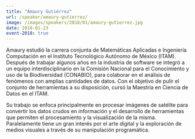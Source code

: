 ```yaml
---
title: "Amaury Gutiérrez"
url: /speaker/amaury-gutierrez/
image: /images/speakers/2018/01/amaury-gutierrez.jpg
date: 2018-01-23
event-2018: true
---
```


Amaury estudió la carrera conjunta de Matemáticas Aplicadas e Ingeniería Computación en el Instituto Tecnológico Autónomo de México (ITAM). Después de trabajar algunos años en la industria de software se integró a un equipo interdisciplinario en la Comisión Nacional para el Conocimiento y uso de la Biodiversidad (CONABIO), para colaborar en el análisis de fenómenos con amplias cantidades de datos. Con el objetivo de pulir el conjunto de herramientas a su disposición, cursó la Maestría en Ciencia de Datos en el ITAM.

Su trabajo se enfoca principalmente en procesar imágenes de satélite para convertir los datos crudos en información y el desarrollo de herramientas que permiten el procesamiento y la visualización de la misma. Paralelamente tiene un gran interés por el arte digital y la exploración de medios visuales a través de su manipulación programática.